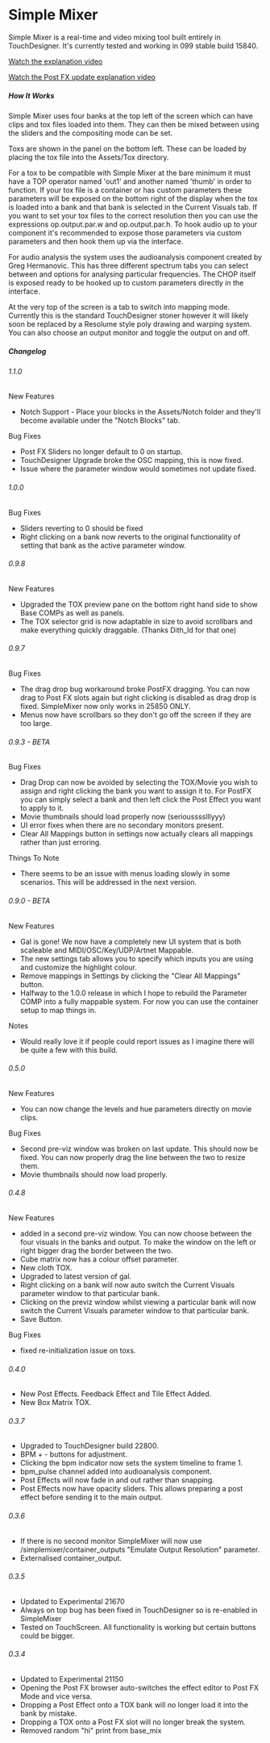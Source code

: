 # Simple Mixer
Simple Mixer is a real-time and video mixing tool built entirely in TouchDesigner. It's currently tested and working in 099 stable build 15840.

[Watch the explanation video](https://www.youtube.com/watch?v=P8iLnwoWyAI)

[Watch the Post FX update explanation video](https://youtu.be/DhKZlpO24m4)


##### How It Works

Simple Mixer uses four banks at the top left of the screen which can have clips and tox files loaded into them. They can then be mixed between using the sliders and the compositing mode can be set.

Toxs are shown in the panel on the bottom left. These can be loaded by placing the tox file into the Assets/Tox directory.

For a tox to be compatible with Simple Mixer at the bare minimum it must have a TOP operator named 'out1' and another named 'thumb' in order to function. If your tox file is a container or has custom parameters these parameters will be exposed on the bottom right of the display when the tox is loaded into a bank and that bank is selected in the Current Visuals tab. If you want to set your tox files to the correct resolution then you can use the expressions op.output.par.w and op.output.par.h. To hook audio up to your component it's recommended to expose those parameters via custom parameters and then hook them up via the interface.

For audio analysis the system uses the audioanalysis component created by Greg Hermanovic. This has three different spectrum tabs you can select between and options for analysing particular frequencies. The CHOP itself is exposed ready to be hooked up to custom parameters directly in the interface.

At the very top of the screen is a tab to switch into mapping mode. Currently this is the standard TouchDesigner stoner however it will likely soon be replaced by a Resolume style poly drawing and warping system. You can also choose an output monitor and toggle the output on and off.

##### Changelog

###### 1.1.0

New Features
- Notch Support - Place your blocks in the Assets/Notch folder and they'll become available under the "Notch Blocks" tab.

Bug Fixes
- Post FX Sliders no longer default to 0 on startup.
- TouchDesigner Upgrade broke the OSC mapping, this is now fixed.
- Issue where the parameter window would sometimes not update fixed.

###### 1.0.0

Bug Fixes
- Sliders reverting to 0 should be fixed
- Right clicking on a bank now reverts to the original functionality of setting that bank as the active parameter window.

###### 0.9.8

New Features
- Upgraded the TOX preview pane on the bottom right hand side to show Base COMPs as well as panels.
- The TOX selector grid is now adaptable in size to avoid scrollbars and make everything quickly draggable. (Thanks Dith_Id for that one)

###### 0.9.7

Bug Fixes
- The drag drop bug workaround broke PostFX dragging. You can now drag to Post FX slots again but right clicking is disabled as drag drop is fixed. SimpleMixer now only works in 25850 ONLY.
- Menus now have scrollbars so they don't go off the screen if they are too large.

###### 0.9.3  - BETA

Bug Fixes
- Drag Drop can now be avoided by selecting the TOX/Movie you wish to assign and right clicking the bank you want to assign it to. For PostFX you can simply select a bank and then left click the Post Effect you want to apply to it.
- Movie thumbnails should load properly now (seriousssslllyyy)
- UI error fixes when there are no secondary monitors present.
- Clear All Mappings button in settings now actually clears all mappings rather than just erroring.

Things To Note
- There seems to be an issue with menus loading slowly in some scenarios. This will be addressed in the next version.

###### 0.9.0 - BETA

New Features
- Gal is gone! We now have a completely new UI system that is both scaleable and MIDI/OSC/Key/UDP/Artnet Mappable.
- The new settings tab allows you to specify which inputs you are using and customize the highlight colour.
- Remove mappings in Settings by clicking the "Clear All Mappings" button.
- Halfway to the 1.0.0 release in which I hope to rebuild the Parameter COMP into a fully mappable system. For now you can use the container setup to map things in.

Notes
- Would really love it if people could report issues as I imagine there will be quite a few with this build.

###### 0.5.0

New Features
- You can now change the levels and hue parameters directly on movie clips.

Bug Fixes
- Second pre-viz window was broken on last update. This should now be fixed. You can now properly drag the line between the two to resize them.
- Movie thumbnails should now load properly.

###### 0.4.8

New Features
- added in a second pre-viz window. You can now choose between the four visuals in the banks and output. To make the window on the left or right bigger drag the border between the two.
- Cube matrix now has a colour offset parameter.
- New cloth TOX.
- Upgraded to latest version of gal.
- Right clicking on a bank will now auto switch the Current Visuals parameter window to that particular bank.
- Clicking on the previz window whilst viewing a particular bank will now switch the Current Visuals parameter window to that particular bank.
- Save Button.

Bug Fixes
- fixed re-initialization issue on toxs.


###### 0.4.0

- New Post Effects. Feedback Effect and Tile Effect Added.
- New Box Matrix TOX.

###### 0.3.7

- Upgraded to TouchDesigner build 22800.
- BPM + - buttons for adjustment.
- Clicking the bpm indicator now sets the system timeline to frame 1.
- bpm_pulse channel added into audioanalysis component.
- Post Effects will now fade in and out rather than snapping.
- Post Effects now have opacity sliders. This allows preparing a post effect before sending it to the main output.

###### 0.3.6

- If there is no second monitor SimpleMixer will now use /simplemixer/container_outputs "Emulate Output Resolution" parameter.
- Externalised container_output.

###### 0.3.5

- Updated to Experimental 21670
- Always on top bug has been fixed in TouchDesigner so is re-enabled in SimpleMixer
- Tested on TouchScreen. All functionality is working but certain buttons could be bigger.

###### 0.3.4

- Updated to Experimental 21150
- Opening the Post FX browser auto-switches the effect editor to Post FX Mode and vice versa.
- Dropping a Post Effect onto a TOX bank will no longer load it into the bank by mistake.
- Dropping a TOX onto a Post FX slot will no longer break the system.
- Removed random "hi" print from base_mix